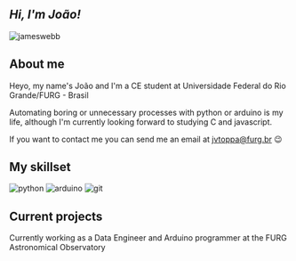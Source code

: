 ## *Hi, I'm João!*
![jameswebb](https://user-images.githubusercontent.com/53586039/183818026-4d55e9b3-98a2-4a3a-837f-a8024b50098e.png)

## About me

Heyo, my name's João and I'm a CE student at Universidade Federal do Rio Grande/FURG - Brasil

Automating boring or unnecessary processes with python or arduino is my life, although I'm currently looking forward to studying C and javascript.

If you want to contact me you can send me an email at jvtoppa@furg.br 😉

## My skillset
![python](https://user-images.githubusercontent.com/53586039/183818584-21664c82-fbdb-4c66-96bc-e08328fdd7a0.png)      ![arduino](https://user-images.githubusercontent.com/53586039/183819426-7ca214e2-536c-44ac-867f-180393b18caa.png)     ![git](https://user-images.githubusercontent.com/53586039/183819682-8601b5a9-6bad-44d5-b6dd-69778e31d81f.png)

## Current projects

Currently working as a Data Engineer and Arduino programmer at the FURG Astronomical Observatory





